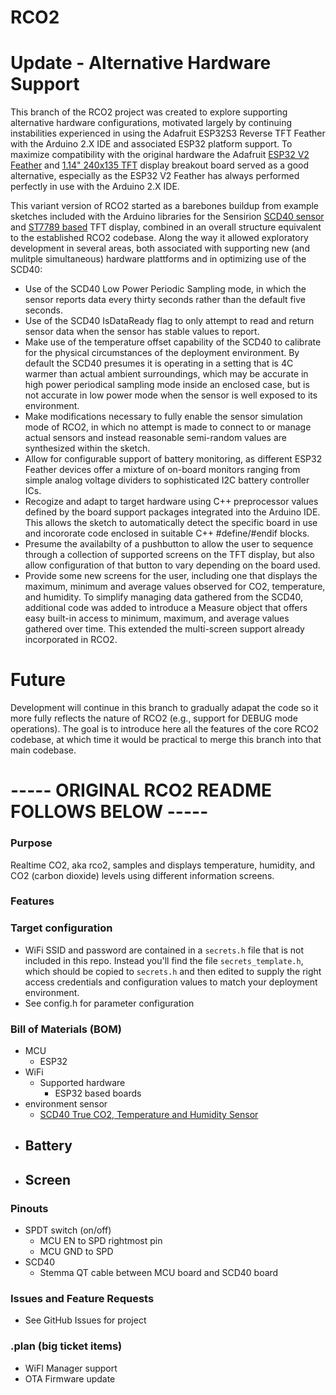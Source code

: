 # RCO2

# Update - Alternative Hardware Support
This branch of the RCO2 project was created to explore supporting alternative hardware configurations, motivated largely by continuing instabilities experienced in using the Adafruit ESP32S3 Reverse TFT
Feather with the Arduino 2.X IDE and associated ESP32 platform support. To maximize compatibility with the original hardware the Adafruit [ESP32 V2 Feather](https://www.adafruit.com/product/5400) and [1.14" 240x135 TFT](https://www.adafruit.com/product/4383) display breakout board served as a good alternative, especially as the ESP32 V2 Feather has always performed perfectly in use with the Arduino 2.X IDE.

This variant version of RCO2 started as a barebones buildup from example sketches included with the Arduino libraries for the Sensirion [SCD40 sensor](https://github.com/Sensirion/arduino-i2c-scd4x) and [ST7789 based](https://github.com/adafruit/Adafruit-ST7735-Library) TFT display, combined in an overall structure equivalent to the established RCO2 codebase.  Along the way it allowed exploratory development in several areas, both associated with supporting new (and mulitple simultaneous) hardware plattforms and in optimizing use of the SCD40:
* Use of the SCD40 Low Power Periodic Sampling mode, in which the sensor reports data every thirty seconds rather than the default five seconds.
* Use of the SCD40 IsDataReady flag to only attempt to read and return sensor data when the sensor has stable values to report.
* Make use of the temperature offset capability of the SCD40 to calibrate for the physical circumstances of the deployment environment.  By default the SCD40 presumes it is operating in a setting that is 4C warmer than actual ambient surroundings, which may be accurate in high power periodical sampling mode inside an enclosed case, but is not accurate in low power mode when the sensor is well exposed to its environment.
* Make modifications necessary to fully enable the sensor simulation mode of RCO2, in which no attempt is made to connect to or manage actual sensors and instead reasonable semi-random values are synthesized within the sketch.
* Allow for configurable support of battery monitoring, as different ESP32 Feather devices offer a mixture of on-board monitors ranging from simple analog voltage dividers to sophisticated I2C battery controller ICs.
* Recogize and adapt to target hardware using C++ preprocessor values defined by the board support packages integrated into the Arduino IDE.  This allows the sketch to automatically detect the specific board in use and incororate code enclosed in suitable C++ #define/#endif blocks. 
* Presume the availabilty of a pushbutton to allow the user to sequence through a collection of supported screens on the TFT display, but also allow configuration of that button to vary depending on the board used.
* Provide some new screens for the user, including one that displays the maximum, minimum and average values observed for CO2, temperature, and humidity.  To simplify managing data gathered from the SCD40, additional code was added to introduce a Measure object that offers easy built-in access to minimum, maximum, and average values gathered over time.  This extended the multi-screen support already incorporated in RCO2.

# Future
Development will continue in this branch to gradually adapat the code so it more fully reflects the nature of RCO2 (e.g., support for DEBUG mode operations).  The goal is to introduce here all the features of the core RCO2 codebase, at which time it would be practical to merge this branch into that main codebase.



# ----- ORIGINAL RCO2 README FOLLOWS BELOW -----

### Purpose
Realtime CO2, aka rco2, samples and displays temperature, humidity, and CO2 (carbon dioxide) levels using different information screens.

### Features

### Target configuration
- WiFi SSID and password are contained in a `secrets.h` file that is not included in this repo.  Instead you'll find the file `secrets_template.h`, which should be copied to `secrets.h` and then edited to supply the right access credentials and configuration values to match your deployment environment.
- See config.h for parameter configuration

### Bill of Materials (BOM)
- MCU
    - ESP32
- WiFi
    - Supported hardware
        - ESP32 based boards
- environment sensor
    - [SCD40 True CO2, Temperature and Humidity Sensor](https://www.adafruit.com/product/5187)
- Battery
    -
- Screen
    -
### Pinouts
- SPDT switch (on/off)
    - MCU EN to SPD rightmost pin
    - MCU GND to SPD
- SCD40
    - Stemma QT cable between MCU board and SCD40 board

### Issues and Feature Requests
- See GitHub Issues for project

### .plan (big ticket items)
- WiFI Manager support
- OTA Firmware update